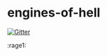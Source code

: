 engines-of-hell
===============

[![Gitter](https://badges.gitter.im/Join%20Chat.svg)](https://gitter.im/irongeorge/engines-of-hell?utm_source=badge&utm_medium=badge&utm_campaign=pr-badge&utm_content=badge)

:rage1:
